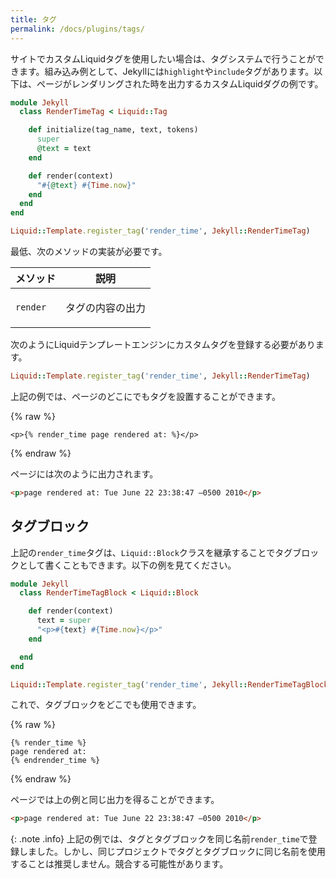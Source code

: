 ```yaml
---
title: タグ
permalink: /docs/plugins/tags/
---
```

<!-- ---
title: Tags
permalink: /docs/plugins/tags/
--- -->

サイトでカスタムLiquidタグを使用したい場合は、タグシステムで行うことができます。組み込み例として、Jekyllには`highlight`や`include`タグがあります。以下は、ページがレンダリングされた時を出力するカスタムLiquidダグの例です。

<!-- If you’d like to include custom liquid tags in your site, you can do so by
hooking into the tagging system. Built-in examples added by Jekyll include the
`highlight` and `include` tags. Below is an example of a custom liquid tag that
will output the time the page was rendered: -->

```ruby
module Jekyll
  class RenderTimeTag < Liquid::Tag

    def initialize(tag_name, text, tokens)
      super
      @text = text
    end

    def render(context)
      "#{@text} #{Time.now}"
    end
  end
end

Liquid::Template.register_tag('render_time', Jekyll::RenderTimeTag)
```

最低、次のメソッドの実装が必要です。

<!-- At a minimum, liquid tags must implement: -->

<div class="mobile-side-scroller">
<table>
  <thead>
    <tr>
      <th>メソッド</th>
      <th>説明</th>
    </tr>
    <!-- <tr>
      <th>Method</th>
      <th>Description</th>
    </tr> -->
  </thead>
  <tbody>
    <tr>
      <td>
        <p><code>render</code></p>
      </td>
      <td>
        <p>タグの内容の出力</p>
        <!-- <p>Outputs the content of the tag.</p> -->
      </td>
    </tr>
  </tbody>
</table>
</div>

次のようにLiquidテンプレートエンジンにカスタムタグを登録する必要があります。

<!-- You must also register the custom tag with the Liquid template engine as
follows: -->

```ruby
Liquid::Template.register_tag('render_time', Jekyll::RenderTimeTag)
```

上記の例では、ページのどこにでもタグを設置することができます。

<!-- In the example above, we can place the following tag anywhere in one of our
pages: -->

{% raw %}
```liquid
<p>{% render_time page rendered at: %}</p>
```
{% endraw %}

ページには次のように出力されます。

<!-- And we would get something like this on the page: -->

```html
<p>page rendered at: Tue June 22 23:38:47 –0500 2010</p>
```

## タグブロック
<!-- ## Tag Blocks -->

上記の`render_time`タグは、`Liquid::Block`クラスを継承することでタグブロックとして書くこともできます。以下の例を見てください。

<!-- The `render_time` tag seen above can also be rewritten as a tag block by
inheriting the `Liquid::Block` class. Look at the example below: -->

```ruby
module Jekyll
  class RenderTimeTagBlock < Liquid::Block

    def render(context)
      text = super
      "<p>#{text} #{Time.now}</p>"
    end

  end
end

Liquid::Template.register_tag('render_time', Jekyll::RenderTimeTagBlock)
```

これで、タグブロックをどこでも使用できます。

<!-- We can now use the tag block anywhere: -->

{% raw %}
```liquid
{% render_time %}
page rendered at:
{% endrender_time %}
```
{% endraw %}

ページでは上の例と同じ出力を得ることができます。

<!-- And we would still get the same output as above on the page: -->

```html
<p>page rendered at: Tue June 22 23:38:47 –0500 2010</p>
```

{: .note .info}
上記の例では、タグとタグブロックを同じ名前<code>render_time</code>で登録しました。しかし、同じプロジェクトでタグとタグブロックに同じ名前を使用することは推奨しません。競合する可能性があります。

<!-- {: .note .info}
In the above example, the tag block and the tag are both registered with
the name <code>render_time</code>, but to register a tag and a tag block using
the same name in the same project is not recommended as this may lead to
conflicts. -->